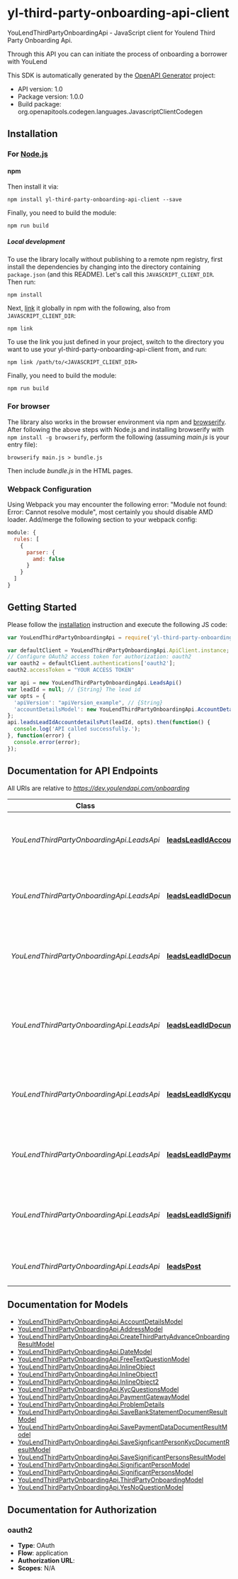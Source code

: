 # yl-third-party-onboarding-api-client

YouLendThirdPartyOnboardingApi - JavaScript client for Youlend Third Party Onboarding Api.

Through this API you can can initiate the process of onboarding a borrower with YouLend

This SDK is automatically generated by the [OpenAPI Generator](https://openapi-generator.tech) project:

- API version: 1.0
- Package version: 1.0.0
- Build package: org.openapitools.codegen.languages.JavascriptClientCodegen

## Installation

### For [Node.js](https://nodejs.org/)

#### npm

Then install it via:

```shell
npm install yl-third-party-onboarding-api-client --save
```

Finally, you need to build the module:

```shell
npm run build
```

##### Local development

To use the library locally without publishing to a remote npm registry, first install the dependencies by changing into the directory containing `package.json` (and this README). Let's call this `JAVASCRIPT_CLIENT_DIR`. Then run:

```shell
npm install
```

Next, [link](https://docs.npmjs.com/cli/link) it globally in npm with the following, also from `JAVASCRIPT_CLIENT_DIR`:

```shell
npm link
```

To use the link you just defined in your project, switch to the directory you want to use your yl-third-party-onboarding-api-client from, and run:

```shell
npm link /path/to/<JAVASCRIPT_CLIENT_DIR>
```

Finally, you need to build the module:

```shell
npm run build
```

### For browser

The library also works in the browser environment via npm and [browserify](http://browserify.org/). After following
the above steps with Node.js and installing browserify with `npm install -g browserify`,
perform the following (assuming *main.js* is your entry file):

```shell
browserify main.js > bundle.js
```

Then include *bundle.js* in the HTML pages.

### Webpack Configuration

Using Webpack you may encounter the following error: "Module not found: Error:
Cannot resolve module", most certainly you should disable AMD loader. Add/merge
the following section to your webpack config:

```javascript
module: {
  rules: [
    {
      parser: {
        amd: false
      }
    }
  ]
}
```

## Getting Started

Please follow the [installation](#installation) instruction and execute the following JS code:

```javascript
var YouLendThirdPartyOnboardingApi = require('yl-third-party-onboarding-api-client');

var defaultClient = YouLendThirdPartyOnboardingApi.ApiClient.instance;
// Configure OAuth2 access token for authorization: oauth2
var oauth2 = defaultClient.authentications['oauth2'];
oauth2.accessToken = "YOUR ACCESS TOKEN" 

var api = new YouLendThirdPartyOnboardingApi.LeadsApi()
var leadId = null; // {String} The lead id
var opts = {
  'apiVersion': "apiVersion_example", // {String} 
  'accountDetailsModel': new YouLendThirdPartyOnboardingApi.AccountDetailsModel() // {AccountDetailsModel} 
};
api.leadsLeadIdAccountdetailsPut(leadId, opts).then(function() {
  console.log('API called successfully.');
}, function(error) {
  console.error(error);
});


```

## Documentation for API Endpoints

All URIs are relative to *https://dev.youlendapi.com/onboarding*

Class | Method | HTTP request | Description
------------ | ------------- | ------------- | -------------
*YouLendThirdPartyOnboardingApi.LeadsApi* | [**leadsLeadIdAccountdetailsPut**](docs/LeadsApi.md#leadsLeadIdAccountdetailsPut) | **PUT** /Leads/{leadId}/accountdetails | An endpoint for adding account details to a lead
*YouLendThirdPartyOnboardingApi.LeadsApi* | [**leadsLeadIdDocumentsBankstatementsPost**](docs/LeadsApi.md#leadsLeadIdDocumentsBankstatementsPost) | **POST** /Leads/{leadId}/documents/bankstatements | An endpoint for adding bank statements to a lead
*YouLendThirdPartyOnboardingApi.LeadsApi* | [**leadsLeadIdDocumentsPaymentdataPost**](docs/LeadsApi.md#leadsLeadIdDocumentsPaymentdataPost) | **POST** /Leads/{leadId}/documents/paymentdata | An endpoint for adding payment data documents to a lead
*YouLendThirdPartyOnboardingApi.LeadsApi* | [**leadsLeadIdDocumentsSignificantpersonsSignificantPersonIdKycDocumentTypePost**](docs/LeadsApi.md#leadsLeadIdDocumentsSignificantpersonsSignificantPersonIdKycDocumentTypePost) | **POST** /Leads/{leadId}/documents/significantpersons/{significantPersonId}/{kycDocumentType} | An endpoint for adding kyc documents for a significant person
*YouLendThirdPartyOnboardingApi.LeadsApi* | [**leadsLeadIdKycquestionsPut**](docs/LeadsApi.md#leadsLeadIdKycquestionsPut) | **PUT** /Leads/{leadId}/kycquestions | An endpoint for adding KYC question answers to a lead
*YouLendThirdPartyOnboardingApi.LeadsApi* | [**leadsLeadIdPaymentgatewaysPost**](docs/LeadsApi.md#leadsLeadIdPaymentgatewaysPost) | **POST** /Leads/{leadId}/paymentgateways | An endpoint for adding a payment gateway to a lead
*YouLendThirdPartyOnboardingApi.LeadsApi* | [**leadsLeadIdSignificantpersonsPut**](docs/LeadsApi.md#leadsLeadIdSignificantpersonsPut) | **PUT** /Leads/{leadId}/significantpersons | An endpoint for updating significant persons for a lead
*YouLendThirdPartyOnboardingApi.LeadsApi* | [**leadsPost**](docs/LeadsApi.md#leadsPost) | **POST** /Leads | Creates a Youlend Advance Lead


## Documentation for Models

 - [YouLendThirdPartyOnboardingApi.AccountDetailsModel](docs/AccountDetailsModel.md)
 - [YouLendThirdPartyOnboardingApi.AddressModel](docs/AddressModel.md)
 - [YouLendThirdPartyOnboardingApi.CreateThirdPartyAdvanceOnboardingResultModel](docs/CreateThirdPartyAdvanceOnboardingResultModel.md)
 - [YouLendThirdPartyOnboardingApi.DateModel](docs/DateModel.md)
 - [YouLendThirdPartyOnboardingApi.FreeTextQuestionModel](docs/FreeTextQuestionModel.md)
 - [YouLendThirdPartyOnboardingApi.InlineObject](docs/InlineObject.md)
 - [YouLendThirdPartyOnboardingApi.InlineObject1](docs/InlineObject1.md)
 - [YouLendThirdPartyOnboardingApi.InlineObject2](docs/InlineObject2.md)
 - [YouLendThirdPartyOnboardingApi.KycQuestionsModel](docs/KycQuestionsModel.md)
 - [YouLendThirdPartyOnboardingApi.PaymentGatewayModel](docs/PaymentGatewayModel.md)
 - [YouLendThirdPartyOnboardingApi.ProblemDetails](docs/ProblemDetails.md)
 - [YouLendThirdPartyOnboardingApi.SaveBankStatementDocumentResultModel](docs/SaveBankStatementDocumentResultModel.md)
 - [YouLendThirdPartyOnboardingApi.SavePaymentDataDocumentResultModel](docs/SavePaymentDataDocumentResultModel.md)
 - [YouLendThirdPartyOnboardingApi.SaveSignficantPersonKycDocumentResultModel](docs/SaveSignficantPersonKycDocumentResultModel.md)
 - [YouLendThirdPartyOnboardingApi.SaveSignificantPersonsResultModel](docs/SaveSignificantPersonsResultModel.md)
 - [YouLendThirdPartyOnboardingApi.SignificantPersonModel](docs/SignificantPersonModel.md)
 - [YouLendThirdPartyOnboardingApi.SignificantPersonsModel](docs/SignificantPersonsModel.md)
 - [YouLendThirdPartyOnboardingApi.ThirdPartyOnboardingModel](docs/ThirdPartyOnboardingModel.md)
 - [YouLendThirdPartyOnboardingApi.YesNoQuestionModel](docs/YesNoQuestionModel.md)


## Documentation for Authorization



### oauth2


- **Type**: OAuth
- **Flow**: application
- **Authorization URL**: 
- **Scopes**: N/A


